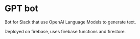 # GPT bot

Bot for Slack that use OpenAI Language Models to generate text.

Deployed on firebase, uses firebase functions and firestore.
